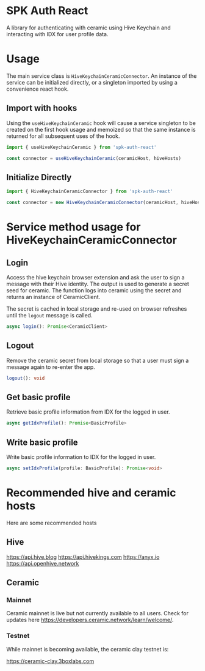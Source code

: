 # SPK Auth React

A library for authenticating with ceramic using Hive Keychain and interacting with IDX for user profile data.

# Usage

The main service class is `HiveKeychainCeramicConnector`.  An instance of the service can be initialized directly, or a singleton imported by using a convenience react hook.

## Import with hooks

Using the `useHiveKeychainCeramic` hook will cause a service singleton to be created on the first hook usage and memoized so that the same instance is returned for all subsequent uses of the hook.

```ts
import { useHiveKeychainCeramic } from 'spk-auth-react'

const connector = useHiveKeychainCeramic(ceramicHost, hiveHosts)
```

## Initialize Directly

```ts
import { HiveKeychainCeramicConnector } from 'spk-auth-react'

const connector = new HiveKeychainCeramicConnector(ceramicHost, hiveHosts)
```

# Service method usage for HiveKeychainCeramicConnector

## Login

Access the hive keychain browser extension and ask the user to sign a message with their Hive identity.  The output is used to generate a secret seed for ceramic.  The function logs into ceramic using the secret and returns an instance of CeramicClient.

The secret is cached in local storage and re-used on browser refreshes until the `logout` message is called.

```ts
async login(): Promise<CeramicClient>
```

## Logout

Remove the ceramic secret from local storage so that a user must sign a message again to re-enter the app.

```ts
logout(): void
```

## Get basic profile

Retrieve basic profile information from IDX for the logged in user.

```ts
async getIdxProfile(): Promise<BasicProfile>
```

## Write basic profile

Write basic profile information to IDX for the logged in user.

```ts
async setIdxProfile(profile: BasicProfile): Promise<void>
```

# Recommended hive and ceramic hosts

Here are some recommended hosts

## Hive

https://api.hive.blog
https://api.hivekings.com
https://anyx.io
https://api.openhive.network

## Ceramic

### Mainnet

Ceramic mainnet is live but not currently available to all users.  Check for updates here https://developers.ceramic.network/learn/welcome/.

### Testnet

While mainnet is becoming available, the ceramic clay testnet is:

https://ceramic-clay.3boxlabs.com


